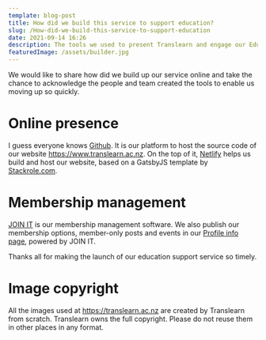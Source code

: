```yaml
---
template: blog-post
title: How did we build this service to support education?
slug: /How-did-we-build-this-service-to-support-education
date: 2021-09-14 16:26
description: The tools we used to present Translearn and engage our Edu-Tech community.
featuredImage: /assets/builder.jpg
---
```

We would like to share how did we build up our service online and take the chance to acknowledge the people and team created the tools to enable us moving up so quickly. 

# Online presence

I guess everyone knows [Github](https://github.com/). It is our platform to host the source code of our website <https://www.translearn.ac.nz>. On the top of it, [Netlify](https://www.netlify.com/) helps us build and host our website, based on a GatsbyJS template by [Stackrole.com](https://614021ca64c5930008ad7899--quizzical-jennings-af1411.netlify.app/).

# **Membership management**

[JOIN IT](https://www.joinit.org/) is our membership management software. We also publish our membership options, member-only posts and events in our [Profile info page](https://www.joinit.org/o/translearn), powered by JOIN IT. 

Thanks all for making the launch of our education support service so timely.

# Image copyright

All the images used at https://translearn.ac.nz are created by Translearn from scratch. Translearn owns the full copyright. Please do not reuse them in other places in any format.